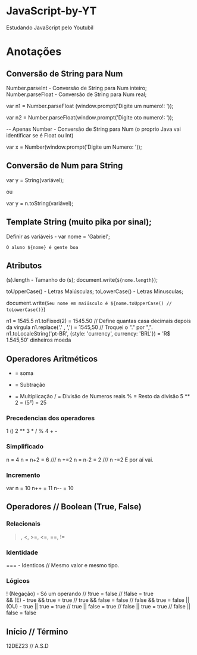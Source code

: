 # JavaScript-by-YT
Estudando JavaScript pelo Youtubil



# Anotações

## Conversão de String para Num
Number.parseInt - Conversão de String para Num inteiro;
Number.parseFloat - Conversão de String para Num real;

var n1 = Number.parseFloat (window.prompt('Digite um numero!: '));

var n2 = Number.parseFloat(window.prompt('Digite oto numero!: '));

-- Apenas Number - Conversão de String para Num (o proprio Java vai identificar se é Float ou Int)

var x = Number(window.prompt('Digite um Numero: '));

## Conversão de Num para String

var y = String(variável);

ou

var y = n.toString(variável);


## Template String (muito pika por sinal);

Definir as variáveis - var nome = 'Gabriel';

`O aluno ${nome} é gente boa`

## Atributos
(s).length - Tamanho do (s);
document.write(`${nome.length}`);

toUpperCase() - Letras Maiúsculas;
toLowerCase() - Letras Minusculas;

document.write(`Seu nome em maiúsculo é ${nome.toUpperCase() // toLowerCase()}`)

n1 = 1545.5
n1.toFixed(2) = 1545.50 // Define quantas casa decimais depois da virgula
n1.replace('.' , ',') = 1545,50 // Troquei o "." por ",".
n1.toLocaleString('pt-BR', {style: 'currency', currency: 'BRL'}) = 'R$ 1.545,50'
                                    dinheiros             moeda


## Operadores Aritméticos

+ = soma
- = Subtração
* = Multiplicação
/ = Divisão de Numeros reais
% = Resto da divisão
5 ** 2 = (5²) = 25

### Precedencias dos operadores

1  ()
2  **
3  * / %
4  + -

### Simplificado

n = 4
n = n+2 = 6 /// n +=2
n = n-2 = 2 /// n -=2
E por aí vai.

### Incremento

var n = 10
n++ = 11
n-- = 10


## Operadores // Boolean (True, False)
### Relacionais
>, <, >=, <=, ==, !=

### Identidade

=== - Identicos // Mesmo valor e mesmo tipo.

### Lógicos
! (Negação) - Só um operando // !true = false // !false = true <br>
&& (E) - true && true = true // true && false = false // false && true = false
|| (OU) - true || true = true // true || false = true // false || true = true // false || false = false


## Início // Término
12DEZ23  // A.S.D
